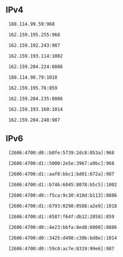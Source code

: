 ## IPv4
```
 188.114.99.59:968
```
```
 162.159.195.255:968
```
```
 162.159.192.243:987
```
```
 162.159.193.114:1002
```
```
 162.159.204.224:8886
```
```
 188.114.98.79:1018
```
```
 162.159.195.76:859
```
```
 162.159.204.235:8886
```
```
 162.159.193.160:1014
```
```
 162.159.204.248:987
```

## IPv6
```
 [2606:4700:d0::b0fe:5739:2dc8:053a]:968
```
```
 [2606:4700:d1::5000:2e5e:3967:a9bc]:968
```
```
 [2606:4700:d1::aaf8:bbc1:bd01:672a]:987
```
```
 [2606:4700:d1::b746:6045:8078:b5c5]:1002
```
```
 [2606:4700:d0::f5ca:9c30:418d:b113]:8886
```
```
 [2606:4700:d1::6793:0298:0588:a2e9]:1018
```
```
 [2606:4700:d1::6587:f64f:db12:2858]:859
```
```
 [2606:4700:d0::4e23:bbfa:8ed8:6000]:8886
```
```
 [2606:4700:d0::3425:d498:c30b:bd8e]:1014
```
```
 [2606:4700:d0::59c0:ac7e:8319:99e6]:987
```
